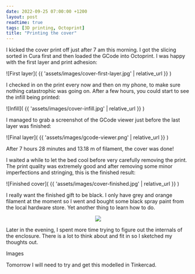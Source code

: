 ```yaml
---
date: 2022-09-25 07:00:00 +1200
layout: post
readtime: true
tags: [3D printing, Octoprint]
title: "Printing the cover"
---
```


​I kicked the cover print off just after 7 am this morning. I got the slicing sorted in Cura first and then loaded the GCode into Octoprint. I was happy with the first layer and print adhesion:

![First layer]( {{ 'assets/images/cover-first-layer.jpg' | relative_url }} )

I checked in on the print every now and then on my phone, to make sure nothing catastrophic was going on. After a few hours, you could start to see the infill being printed:

![Infill]( {{ 'assets/images/cover-infill.jpg' | relative_url }} )

I managed to grab a screenshot of the GCode viewer just before the last layer was finished:

![Final layer]( {{ 'assets/images/gcode-viewer.png' | relative_url }} )

After 7 hours 28 minutes and 13.18 m of filament, the cover was done!

I waited a while to let the bed cool before very carefully removing the print. The print quality was extremely good and after removing some minor imperfections and stringing, this is the finished result:

![Finished cover]( {{ 'assets/images/cover-finished.jpg' | relative_url }} )

I really want the finished gift to be black. I only have grey and orange filament at the moment so I went and bought some black spray paint from the local hardware store. Yet another thing to learn how to do.

<div style="text-align: center"><img src="{{ site.baseurl }}/assets/images/fresh-prince.gif"></div>

Later in the evening, I spent more time trying to figure out the internals of the enclosure. There is a lot to think about and fit in so I sketched my thoughts out.

Images

Tomorrow I will need to try and get this modelled in Tinkercad.

